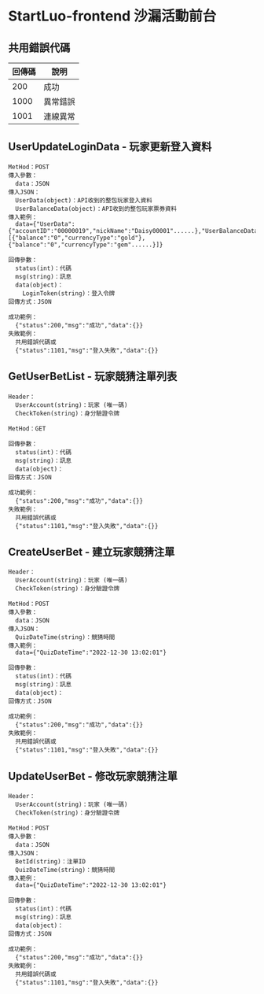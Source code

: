 # StartLuo-frontend 沙漏活動前台

## 共用錯誤代碼
|回傳碼|說明|
|---|---|
|200|成功|
|1000|異常錯誤|
|1001|連線異常|

## UserUpdateLoginData - 玩家更新登入資料
```
MetHod：POST
傳入參數：
  data：JSON
傳入JSON：
  UserData(object)：API收到的整包玩家登入資料
  UserBalanceData(object)：API收到的整包玩家票券資料
傳入範例：
  data={"UserData":{"accountID":"00000019","nickName":"Daisy00001"......},"UserBalanceData":[{"balance":"0","currencyType":"gold"},{"balance":"0","currencyType":"gem"......}]}
```

```
回傳參數：
  status(int)：代碼
  msg(string)：訊息
  data(object)：
    LoginToken(string)：登入令牌
回傳方式：JSON
```

```
成功範例：
  {"status":200,"msg":"成功","data":{}}
失敗範例：
  共用錯誤代碼或
  {"status":1101,"msg":"登入失敗","data":{}}
```

## GetUserBetList - 玩家競猜注單列表
```
Header：
  UserAccount(string)：玩家 (唯一碼)
  CheckToken(string)：身分驗證令牌
```

```
MetHod：GET
```

```
回傳參數：
  status(int)：代碼
  msg(string)：訊息
  data(object)：
回傳方式：JSON
```

```
成功範例：
  {"status":200,"msg":"成功","data":{}}
失敗範例：
  共用錯誤代碼或
  {"status":1101,"msg":"登入失敗","data":{}}
```

## CreateUserBet - 建立玩家競猜注單
```
Header：
  UserAccount(string)：玩家 (唯一碼)
  CheckToken(string)：身分驗證令牌
```

```
MetHod：POST
傳入參數：
  data：JSON
傳入JSON：
  QuizDateTime(string)：競猜時間
傳入範例：
  data={"QuizDateTime":"2022-12-30 13:02:01"}
```

```
回傳參數：
  status(int)：代碼
  msg(string)：訊息
  data(object)：
回傳方式：JSON
```

```
成功範例：
  {"status":200,"msg":"成功","data":{}}
失敗範例：
  共用錯誤代碼或
  {"status":1101,"msg":"登入失敗","data":{}}
```

## UpdateUserBet - 修改玩家競猜注單
```
Header：
  UserAccount(string)：玩家 (唯一碼)
  CheckToken(string)：身分驗證令牌
```

```
MetHod：POST
傳入參數：
  data：JSON
傳入JSON：
  BetId(string)：注單ID
  QuizDateTime(string)：競猜時間
傳入範例：
  data={"QuizDateTime":"2022-12-30 13:02:01"}
```

```
回傳參數：
  status(int)：代碼
  msg(string)：訊息
  data(object)：
回傳方式：JSON
```

```
成功範例：
  {"status":200,"msg":"成功","data":{}}
失敗範例：
  共用錯誤代碼或
  {"status":1101,"msg":"登入失敗","data":{}}
```
